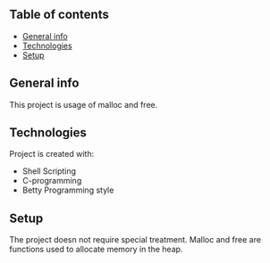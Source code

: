 ## Table of contents
* [General info](#general-info)
* [Technologies](#technologies)
* [Setup](#setup)

## General info
This project is usage of malloc and free.

## Technologies
Project is created with:
* Shell Scripting
* C-programming
* Betty Programming style

## Setup
The project doesn not require special treatment.
Malloc and free are functions used to allocate memory in the heap.